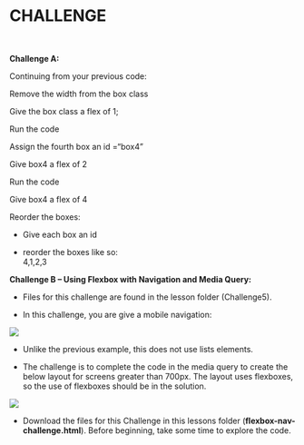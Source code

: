 CHALLENGE
=========

 

**Challenge A:**

Continuing from your previous code:

Remove the width from the box class

Give the box class a flex of 1;

Run the code

Assign the fourth box an id =“box4”

Give box4 a flex of 2

Run the code

Give box4 a flex of 4

Reorder the boxes:

-   Give each box an id

-   reorder the boxes like so:  
    4,1,2,3

  
**Challenge B – Using Flexbox with Navigation and Media Query:**

-   Files for this challenge are found in the lesson folder (Challenge5).

-   In this challenge, you are give a mobile navigation:

![](img/img1.png)

-   Unlike the previous example, this does not use lists elements.

-   The challenge is to complete the code in the media query to create the below
    layout for screens greater than 700px. The layout uses flexboxes, so the use
    of flexboxes should be in the solution.

![](img/img2.png)

-   Download the files for this Challenge in this lessons folder
    (**flexbox-nav-challenge.html**). Before beginning, take some time to
    explore the code.

